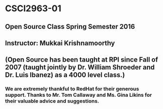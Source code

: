 # CSCI2963-01
## Open Source Class Spring Semester 2016

## Instructor: Mukkai Krishnamoorthy

## (Open Source has been taught at RPI since Fall of 2007 (taught jointly by Dr. William Shroeder and Dr. Luis Ibanez) as a 4000 level class.)

### We are extremely thankful to RedHat for their generous support. Thanks to Mr. Tom Callaway and Ms. Gina Likins for their valuable advice and suggestions.
